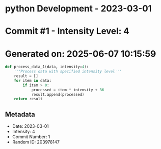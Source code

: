 ﻿# python Development - 2023-03-01
# Commit #1 - Intensity Level: 4
# Generated on: 2025-06-07 10:15:59
```python
def process_data_1(data, intensity=4):
    '''Process data with specified intensity level'''
    result = []
    for item in data:
        if item > 0:
            processed = item * intensity + 36
            result.append(processed)
    return result
```
## Metadata
- Date: 2023-03-01
- Intensity: 4
- Commit Number: 1
- Random ID: 203978147
